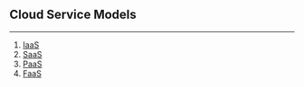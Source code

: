 ## Cloud Service Models
---

1. [IaaS](IaaS.md)
2. [SaaS](SaaS.md)
3. [PaaS](PaaS.md)
4. [FaaS](FaaS.md)